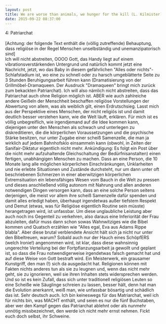 ```yaml
---
layout: post
title: We are worse than animals, we hunger for the kill (L. Kilmister)
date: 2015-09-22 08:37:00
---
```


4: Patriarchat<br><br>
[Achtung: der folgende Text enthält die (völlig zutreffende) Behauptung, dass religiöse in der Regel Menschen unselbständig und unemanzipatorisch sind]<br>
Ich will nicht abstreiten, OOOO Gott, das Handy liegt auf einem vibrationsverstärkenden Untergrund und natürlich kommt jetzt eine Nachricht, jetzt, wo das Baby in diesem gefährlichen "Alles oder nichts"-Schlafstadium ist, wo eine zu schnell oder zu harsch umgeblätterte Seite zu 3 Stunden Beruhigungsarbeit führen kann 
(Dramatisierung von der Grillmöbel-Dramaqueen. Der Ausdruck "Dramaqueen" bringt mich zurück zum bekackten Patriarchat). Ich will also nämlich nicht abstreiten,
dass das Patriarchat auch ohne Religion möglich ist. ABER wie auch zahlreiche andere Geißeln der Menschheit beschaffen religiöse Vorstellungen der Abwertung von allem,
was als weiblich gilt, einen Erdrutschsieg. Lasst mich aus der Perspektive eines Menschen, der nicht religiös ist und damit deutlich besser verstehen kann, wie die Welt läuft, erklären.
Für mich ist es völlig unbegreiflich, wie irgendjemand auf die Idee kommen kann, diejenigen unter den Menschen als schwach und unterlegen zu diskreditieren, die die körperlichen Voraussetzungen und die psychische Stärke besitzen, nur unter Zugabe einer scheiß Samenzelle, die man ja wirklich auf jedem Bahnhofsklo einsammeln kann (obwohl, in Zeiten der Sanifair-Diktatur eigentlich nicht mehr. Ankündigung: Es folgt ein Post über die nicht mehr aufzuhaltende Gleichschaltung der Bedürfnisanstalten)
einen fertigen, unabhängigen Menschen zu machen. Dass an eine Person, die 10 Monate lang alle möglichen körperlichen Einschränkungen, Unklarheiten und nie erlebte Situationen und Zustände durchsteht, nur um dann unter oft beschriebenen Schmerzen in einer aberwitzigen körperlichen Extremsituation ein lebensfähiges Wesen vom Bauch in die Welt zu pressen und dieses anschließend völlig autonom
mit Nahrung und allen anderen notwendigen Dingen versorgen kann, dass an eine solche Person seitens derjenigen, die meist vor allem ihre scheiß Samenzelle dafür spenden und damit alles erledigt haben, überhaupt irgendetwas außer tiefstem Respekt und Demut (etwas, was für Religiöse eigentlich Routine sein müsste) herangetragen wird, ist unfassbar.
Um diese unglaubliche Leistung aber auch noch ins Gegenteil zu verkehren, also daraus eine Inferiorität der Frau abzuleiten, dafür muss dann schon sowas Wahnwitziges wie die Bibel kommen und Quatsch erzählen wie "Alles egal, Eva aus Adams Rippe blabla". Aber diese brutal verblendete Ansicht hält sich ja nicht nur unter den Bibeltreuen, warum? Sobald auch nur der Hauch eines SchöpfERS (welch Ironie!) angenommen wird, ist klar,
dass diese wahnsinnig ungerechte Verteilung bei der Fortpflanzungsarbeit ja gewollt und geplant ist, so dass die Frau notwendigerweise irgendetwas falsch gemacht hat und auf diese Weise von Gott bestraft wird. Ein Meisterwerk, ein grausamer Kunstgriff, den man (!) sich da ausgedacht hat. Religionen können mit Fakten nichts anderes tun als sie zu leugnen und, wenn das nicht mehr geht, sie zu ignorieren, weil sie ihren Inhalten stets widersprechen werden.
Und so ist es kein Zufall, dass sich unter traditionell religiösen Leuten so eine Scheiße wie Säuglinge schreien zu lassen, besser hält, denn hat man die Evolution anerkannt, weiß man, wie unfassbar bösartig und schädlich das ist. Sehr deutsch auch. Ich bin keineswegs für das Matriarchat, weil ich für nichts bin, was MACHT enthält, und seien es nur die fünf Buchstaben, aber wer den Kampf gegen das Patriarchat ablehnt oder als nunmehr unnötig missbezeichnet, den werde ich nicht mehr ernst nehmen. Fickt euch doch selbst, ihr Schweine.
